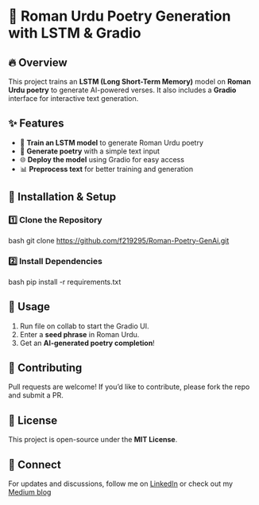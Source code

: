 
# 📜 Roman Urdu Poetry Generation with LSTM & Gradio  

## 🔥 Overview  
This project trains an **LSTM (Long Short-Term Memory)** model on **Roman Urdu poetry** to generate AI-powered verses. It also includes a **Gradio** interface for interactive text generation.  

## ✨ Features  
- 📖 **Train an LSTM model** to generate Roman Urdu poetry  
- 🎤 **Generate poetry** with a simple text input  
- 🌐 **Deploy the model** using Gradio for easy access  
- 📊 **Preprocess text** for better training and generation  

## 📌 Installation & Setup  
### 1️⃣ Clone the Repository  
bash
git clone https://github.com/f219295/Roman-Poetry-GenAi.git

### 2️⃣ Install Dependencies  
bash
pip install -r requirements.txt

## 🚀 Usage  
1. Run file on collab to start the Gradio UI.  
2. Enter a **seed phrase** in Roman Urdu.  
3. Get an **AI-generated poetry completion**!  

## 🤝 Contributing  
Pull requests are welcome! If you’d like to contribute, please fork the repo and submit a PR.  

## 📜 License  
This project is open-source under the **MIT License**.  

## 📢 Connect  
For updates and discussions, follow me on [LinkedIn](www.linkedin.com/in/ahmed-mussadiq-03444226b) or check out my [Medium blog](https://medium.com/@mussadiqahmed90/generating-roman-urdu-poetry-with-lstms-47f1c4b7c770)


  
